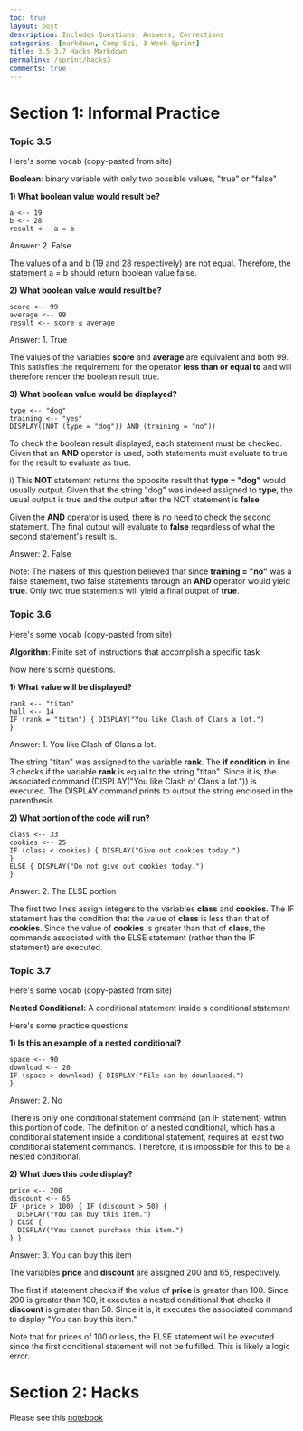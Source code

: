 ```yaml
---
toc: true
layout: post
description: Includes Questions, Answers, Corrections
categories: [markdown, Comp Sci, 3 Week Sprint]
title: 3.5-3.7 Hacks Markdown
permalink: /sprint/hacks3
comments: true
---
```


# Section 1: Informal Practice

### Topic 3.5

Here's some vocab (copy-pasted from site)

**Boolean**: binary variable with only two possible values, "true" or "false"

**1) What boolean value would result be?**
```
a <-- 19
b <-- 28
result <-- a = b
```

Answer: 2. False

The values of a and b (19 and 28 respectively) are not equal. Therefore, the statement a = b should return boolean value false.

**2) What boolean value would result be?**

```
score <-- 99
average <-- 99
result <-- score ≤ average
```

Answer: 1. True

The values of the variables **score** and **average** are equivalent and both 99. This satisfies the requirement for the operator **less than or equal to** and will therefore render the boolean result true.

**3) What boolean value would be displayed?**
```
type <-- "dog"
training <-- "yes"
DISPLAY((NOT (type = "dog")) AND (training = "no"))
```

To check the boolean result displayed, each statement must be checked. Given that an **AND** operator is used, both statements must evaluate to true for the result to evaluate as true.

i) This **NOT** statement returns the opposite result that **type = "dog"** would usually output. Given that the string "dog" was indeed assigned to **type**, the usual output is true and the output after the NOT statement is **false**

Given the **AND** operator is used, there is no need to check the second statement. The final output will evaluate to **false** regardless of what the second statement's result is.

Answer: 2. False

Note: The makers of this question believed that since **training = "no"** was a false statement, two false statements through an **AND** operator would yield **true**. Only two true statements will yield a final output of **true**.

### Topic 3.6

Here's some vocab (copy-pasted from site)

**Algorithm**: Finite set of instructions that accomplish a specific task

Now here's some questions.

**1) What value will be displayed?**
```
rank <-- "titan"
hall <-- 14
IF (rank = "titan") { DISPLAY("You like Clash of Clans a lot.")
}
```

Answer: 1. You like Clash of Clans a lot.

The string "titan" was assigned to the variable **rank**. The **if condition** in line 3 checks if the variable **rank** is equal to the string "titan". Since it is, the associated command (DISPLAY("You like Clash of Clans a lot.")) is executed. The DISPLAY command prints to output the string enclosed in the parenthesis.


**2) What portion of the code will run?**
```
class <-- 33
cookies <-- 25
IF (class < cookies) { DISPLAY("Give out cookies today.")
}
ELSE { DISPLAY("Do not give out cookies today.")
}
```

Answer: 2. The ELSE portion

The first two lines assign integers to the variables **class** and **cookies**. The IF statement has the condition that the value of **class** is less than that of **cookies**. Since the value of **cookies** is greater than that of **class**, the commands associated with the ELSE statement (rather than the IF statement) are executed.

### Topic 3.7

Here's some vocab (copy-pasted from site)

**Nested Conditional:** A conditional statement inside a conditional statement


Here's some practice questions

**1) Is this an example of a nested conditional?**
```
space <-- 90
download <-- 20
IF (space > download) { DISPLAY("File can be downloaded.")
}
```

Answer: 2. No

There is only one conditional statement command (an IF statement) within this portion of code. The definition of a nested conditional, which has a conditional statement inside a conditional statement, requires at least two conditional statement commands. Therefore, it is impossible for this to be a nested conditional.

**2) What does this code display?**
```
price <-- 200
discount <-- 65
IF (price > 100) { IF (discount > 50) {
  DISPLAY("You can buy this item.")
} ELSE {
  DISPLAY("You cannot purchase this item.")
} }
```
Answer: 3. You can buy this item

The variables **price** and **discount** are assigned 200 and 65, respectively.

The first if statement checks if the value of **price** is greater than 100. Since 200 is greater than 100, it executes a nested conditional that checks if **discount** is greater than 50. Since it is, it executes the associated command to display "You can buy this item."

Note that for prices of 100 or less, the ELSE statement will be executed since the first conditional statement will not be fulfilled. This is likely a logic error.

# Section 2: Hacks

Please see this [notebook](https://leonard514.github.io/FastPage/csp/3%20week%20sprint/2022/12/05/3.5-3.7hack.html)